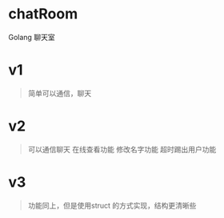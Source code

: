 # chatRoom
Golang 聊天室

# v1
> 简单可以通信，聊天

# v2
> 可以通信聊天
> 在线查看功能
> 修改名字功能
> 超时踢出用户功能

# v3
> 功能同上，但是使用struct 的方式实现，结构更清晰些